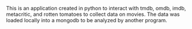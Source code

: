 This is an application created in python to interact with tmdb, omdb, imdb, metacritic, and rotten tomatoes to collect data on movies.  The data was loaded locally into a mongodb to be analyzed by another program.  
